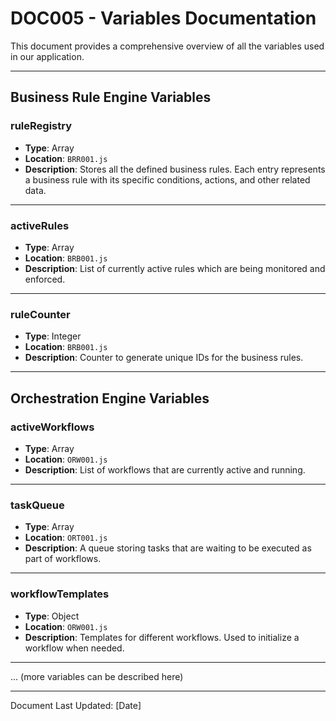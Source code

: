 # DOC005 - Variables Documentation

This document provides a comprehensive overview of all the variables used in our application.

---

## Business Rule Engine Variables

### ruleRegistry
- **Type**: Array
- **Location**: `BRR001.js`
- **Description**: Stores all the defined business rules. Each entry represents a business rule with its specific conditions, actions, and other related data.

---

### activeRules
- **Type**: Array
- **Location**: `BRB001.js`
- **Description**: List of currently active rules which are being monitored and enforced.

---

### ruleCounter
- **Type**: Integer
- **Location**: `BRB001.js`
- **Description**: Counter to generate unique IDs for the business rules.

---

## Orchestration Engine Variables

### activeWorkflows
- **Type**: Array
- **Location**: `ORW001.js`
- **Description**: List of workflows that are currently active and running.

---

### taskQueue
- **Type**: Array
- **Location**: `ORT001.js`
- **Description**: A queue storing tasks that are waiting to be executed as part of workflows.

---

### workflowTemplates
- **Type**: Object
- **Location**: `ORW001.js`
- **Description**: Templates for different workflows. Used to initialize a workflow when needed.

---

... (more variables can be described here)

---

Document Last Updated: [Date]

